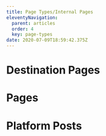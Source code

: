 ```yaml
---
title: Page Types/Internal Pages
eleventyNavigation:
  parent: articles
  order: 4
  key: page-types
date: 2020-07-09T18:59:42.375Z
---
```

# Destination Pages 

# Pages

# Platform Posts